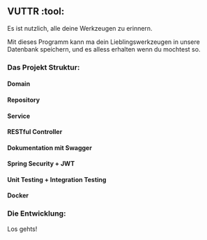 ## VUTTR :tool:

Es ist nutzlich, alle deine Werkzeugen zu erinnern.

Mit dieses Programm kann ma dein Lieblingswerkzeugen in unsere Datenbank speichern, und es alless  erhalten wenn du mochtest so.

### Das Projekt Struktur:
#### Domain
#### Repository
#### Service 
#### RESTful Controller
#### Dokumentation mit Swagger
#### Spring Security + JWT
#### Unit Testing + Integration Testing
#### Docker 

### Die Entwicklung:

Los gehts!
